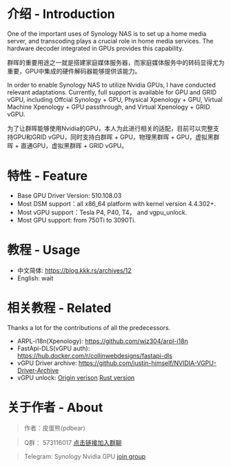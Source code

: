 # 介绍 - Introduction

One of the important uses of Synology NAS is to set up a home media server, and transcoding plays a crucial role in home media services. The hardware decoder integrated in GPUs provides this capability.

群晖的重要用途之一就是搭建家庭媒体服务器，而家庭媒体服务中的转码显得尤为重要，GPU中集成的硬件解码器能够提供该能力。

In order to enable Synology NAS to utilize Nvidia GPUs, I have conducted relevant adaptations. Currently, full support is available for GPU and GRID vGPU, including Offcial Synology + GPU, Physical Xpenology + GPU, Virtual Machine Xpenology + GPU passthrough, and Virtual Xpenology + GRID vGPU.

为了让群晖能够使用Nvidia的GPU，本人为此进行相关的适配，目前可以完整支持GPU和GRID vGPU，同时支持白群晖 + GPU，物理黑群晖 + GPU，虚拟黑群晖 + 直通GPU，虚拟黑群晖 + GRID vGPU。

# 特性 - Feature
- Base GPU Driver Version: 510.108.03
- Most DSM support：all x86_64 platform with kernel version 4.4.302+.
- Most vGPU support：Tesla P4, P40, T4， and vgpu_unlock.
- Most GPU support: from 750Ti to 3090Ti.


# 教程 - Usage

- 中文简体: https://blog.kkk.rs/archives/12
- English: wait


# 相关教程 - Related
Thanks a lot for the contributions of all the predecessors.

- ARPL-i18n(Xpenology): https://github.com/wjz304/arpl-i18n
- FastApi-DLS(vGPU auth): https://hub.docker.com/r/collinwebdesigns/fastapi-dls
- vGPU Driver archive: https://github.com/justin-himself/NVIDIA-VGPU-Driver-Archive
- vGPU unlock: [Origin verison](https://github.com/DualCoder/vgpu_unlock)     [Rust version](https://github.com/mbilker/vgpu_unlock-rs)


# 关于作者 - About
> 作者：皮蛋熊(pdbear)

> Q群： 573116017 [点击链接加入群聊](http://qm.qq.com/cgi-bin/qm/qr?_wv=1027&k=YPukrbI0y7qf2rwNBcmFJP1kByHvKEfj&authKey=pLauhwKPXF4jyiytVui230c1I%2FQayP%2BHox6W87%2FXnWqRRlsOQPUljlRzM9tuU9NG&noverify=0&group_code=573116017)

> Telegram: Synology Nvidia GPU [join group](https://t.me/+FJef7el3Q_M1MjY1)
